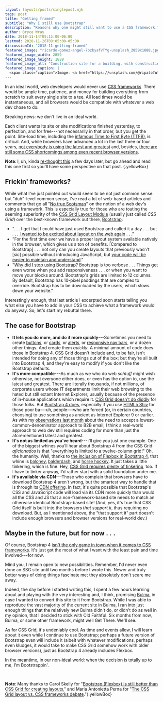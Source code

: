 ```yaml
---
layout: layouts/posts/singlepost.njk
tags: post
title: "Getting framed"
subtitle: "Why I still use Bootstrap"
description: "Reasons why one might still want to use a CSS framework."
author: Bryce Wray
date: 2018-11-14T09:15:00-06:00
lastmod: 2020-11-26T09:05:00-05:00
discussionId: "2018-11-getting-framed"
featured_image: "ricardo-gomez-angel-7bzbyafVTYg-unsplash_2859x1888.jpg"
featured_image_width: 2859
featured_image_height: 1888
featured_image_alt: "Construction site for a building, with construction workers climbing and working within"
featured_image_caption: |
  <span class="caption">Image: <a href="https://unsplash.com/@ripato?utm_source=unsplash&amp;utm_medium=referral&amp;utm_content=creditCopyText">Ricardo Gomez Angel</a>; <a href="https://unsplash.com/s/photos/construction?utm_source=unsplash&amp;utm_medium=referral&amp;utm_content=creditCopyText">Unsplash</a></span>
---
```


In an ideal world, web developers would never use [CSS frameworks](https://www.keycdn.com/blog/front-end-frameworks). There would be ample time, patience, and money for building everything from scratch to suit every single site to a tee. All load times would be instantaneous, and all browsers would be compatible with whatever a web dev chose to do.

Breaking news: we don't live in an ideal world.

Each client wants its site or site modifications finished yesterday, to perfection, and for free---not necessarily in that order, but you get the point. Site-load time, including the [infamous Time to First Byte (TTFB)](https://developers.google.com/web/tools/chrome-devtools/network-performance/understanding-resource-timing#slow_time_to_first_byte), is critical. And, while browsers have advanced a lot in the last three or four years, [not everybody is using the latest and greatest](http://gs.statcounter.com/browser-version-market-share) and, besides, [there are still some CSS shortcomings among even recent browser versions](https://www.w3schools.com/cssref/css3_browsersupport.asp).

**Note**: I, uh, kinda [re-thought this](/posts/2018/11/grid-locked-no-more) a few days later, but go ahead and read this one first so you'll have some perspective on that post. {.yellowBox}

## Frickin' frameworks?

While what I've just pointed out would seem to be not just common sense but "duh"-level common sense, I've read a lot of web-based articles and comments that go all "[No true Scotsman](https://rationalwiki.org/wiki/No_True_Scotsman)" on the notion of a web dev's using a framework. This is especially true for those who are touting the seeming superiority of the [CSS Grid Layout Module](https://www.w3schools.com/css/css_grid.asp) (usually just called _CSS Grid_) over the best-known framework out there, [Bootstrap](https://getbootstrap.com):

- ".&nbsp;.&nbsp;. I get that I could have just used Bootstrap and called it a day .&nbsp;.&nbsp;. but .&nbsp;.&nbsp;. [I wanted to be excited about layout on the web again](https://open.nytimes.com/bootstrap-to-css-grid-87b3f5f830e4)&nbsp;.&nbsp;.&nbsp;."
- "For the first time ever we have a proper layout system available natively in the browser, which gives us a ton of benefits. [Compared to Bootstrap] .&nbsp;.&nbsp;. not only can you create layouts that previously wasn't [_sic_] possible without introducing JavaScript, but [your code will be easier to maintain and understand](https://hackernoon.com/how-css-grid-beats-bootstrap-85d5881cf163)."
- "[Why did I stop using Bootstrap?](https://blog.theodo.fr/2018/03/stop-using-bootstrap-layout-thanks-to-css-grid/) Bootstrap is too verbose .&nbsp;.&nbsp;. Things get even worse when you add responsiveness .&nbsp;.&nbsp;. or when you want to move your blocks around. Bootstrap's grids are limited to 12 columns. By default, Bootstrap has 10-pixel paddings that are complex to override. Bootstrap has to be downloaded by the users, which slows down your website."

Interestingly enough, that last article I excerpted soon starts telling you what else you have to add in your CSS to achieve what a framework would do anyway. So, let's start my rebuttal there.

## The case for Bootstrap

- **It lets you do more, and do it more quickly**---Sometimes you need to create [buttons](http://getbootstrap.com/docs/4.1/components/buttons/), or [cards](http://getbootstrap.com/docs/4.1/components/card/), or [alerts](http://getbootstrap.com/docs/4.1/components/alerts/ "Alerts"), or [responsive nav bars](http://getbootstrap.com/docs/4.1/components/navbar/), or a dozen other things. And create them _quickly_. A minimal amount of code does those in Bootstrap 4. CSS Grid doesn't include and, to be fair, isn't intended for doing any of those things out of the box; but they're all built into Bootstrap 4, and they're easy to modify if you don't like the Bootstrap defaults.
- **It's more compatible**---As much as we who do web _schtuff_ might wish otherwise, not everyone either does, or even has the option to, use the latest and greatest. There are literally thousands, if not millions, of corporate users whose IT departments limit their web browsing to the hated but still extant Internet Explorer, usually because of the presence of in-house applications which require it. [CSS Grid doesn't do diddly](https://caniuse.com/#feat=css-grid) for those folks. But [Bootstrap 4 does](https://stackoverflow.com/a/52036271), especially if you use [HTML5 Shiv](https://stackoverflow.com/questions/48246476/does-bootstrap-4-need-html5shiv) for those poor ba---uh, people---who are forced (or, in certain countries, choosing) to use something as ancient as Internet Explorer 9 or earlier. As with my [observations last month](https://brycewray.com/posts/2018/10/client-too-smart/) about the need to accept a lowest-common-denominator approach to B2B email, I think a real-world approach to web dev still requires coding for more than just the aforementioned latest and greatest.
- **It's not as limited as you've heard**---I'll give you just one example. One of the biggest whines you'll hear about Bootstrap 4 from the CSS Grid _aficionados_ is that "everything is limited to a twelve-column grid!" Oh, the humanity. Well, thanks to [the inclusion of Flexbox in Bootstrap 4](https://www.w3schools.com/bootstrap4/bootstrap_flex.asp), that whine is [baloney](https://stackoverflow.com/questions/31944691/bootstrap-5-column-layout), [balderdash](https://www.cattlegrid.info/2018/06/21/5-column-layout-with-bootstrap-4.html), and [horse hockey](https://stackoverflow.com/questions/21955088/7-equal-columns-in-bootstrap). It just takes a little tinkering, which is fine. Hey, [CSS Grid requires plenty of tinkering](https://zellwk.com/blog/remember-css-grid-properties/), too. If I have to tinker anyway, I'd rather start with a solid foundation under me.
- **It's available via CDN**---Those who complain that browsers have to download Bootstrap 4 aren't wrong, but the smartest way to handle that is through its [CDN offering](https://www.bootstrapcdn.com). In fact, it's quite possible that Bootstrap's CSS and JavaScript code will load via its CDN more quickly than would all the CSS and JS that a non-framework-based site needs to match an otherwise identical Bootstrap-based site! (And, yes, it's true that CSS Grid itself is built into the browsers _that support it_, thus requiring no download. But, as I mentioned above, the "that support it" part doesn't include enough browsers and browser versions for real-world dev.)

## Maybe in the future, but for now&nbsp;.&nbsp;.&nbsp;.

Of course, Bootstrap 4 [isn't the only game in town when it comes to CSS frameworks](https://tutorialzine.com/2018/05/10-lightweight-css-frameworks-you-should-know-about). It's just got the most of what I want with the least pain and time involved---for now.

Mind you, I remain open to new possibilities. Remember, I'd never even done an SSG site until two months before I wrote this. Newer and truly better ways of doing things fascinate me; they absolutely don't scare me away.

Indeed, the day before I started writing this, I spent a few hours learning about and playing with the very interesting and, I think, promising [Bulma](https://bulma.io), in case I wanted to convert this site to it from Bootstrap. While I was able to reproduce the vast majority of the current site in Bulma, I ran into just enough things that the relatively new Bulma didn't do, or didn't do as well in my opinion, that I decided to stick with Old Faithful. Six months from now, Bulma, or some other framework, might well Get There. We'll see.

As for CSS Grid, it's undeniably cool. As time and events allow, I will learn about it even while I continue to use Bootstrap; perhaps a future version of Bootstrap even will include it (albeit with whatever modifications, perhaps even kludges, it would take to make CSS Grid somehow work with older browser versions), just as Bootstrap 4 already includes Flexbox.

In the meantime, in our non-ideal world: when the decision is totally up to me, I'm Bootstrappin'.

<br />

**Note**: Many thanks to Carol Skelly for "[Bootstrap (Flexbox) is still better than CSS Grid for creating layouts](https://medium.com/wdstack/bootstrap-is-still-better-than-css-grid-for-creating-layouts-522b7baf0411)," and Maria Antonietta Perna for "[The CSS Grid layout vs. CSS frameworks debate](https://www.sitepoint.com/css-grid-layout-vs-css-frameworks-debate/)."{.yellowBox}